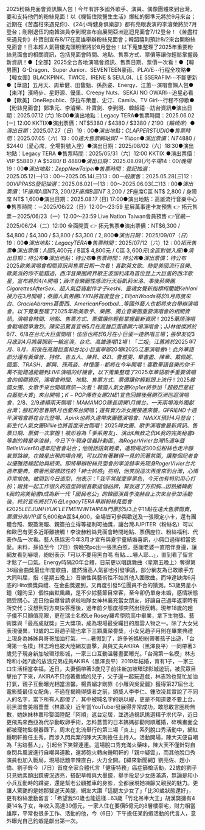 2025粉絲見面會資訊懶人包！今年有許多國外歌手、演員、偶像團體來到台灣，要和支持他們的粉絲見面！以《機智住院醫生生活》爆紅的鄭準元將於9月來台；近期在《苦盡柑來遇見你》、《24小時健身俱樂部》都有亮眼表演的李濬榮將於7月登台；剛剛退伍的南韓演員李到晛宣布自展開亞洲巡迴見面會7/12登台！《苦盡柑來遇見你》朴寶劍宣布8/17在高雄舉辦粉絲見面會；韓韶禧則預計8/2來台開粉絲見面會！日本超人氣聲優鬼頭明里將於8月登台！以下蒐集整理了2025年重要粉絲見面會的相關資訊，包括見面會時間、地點、售票方式、票價等讓你輕鬆掌握最新資訊！●【全部】2025全台各地演唱會資訊、售票日期、票價一次看！●【韓男團】G-Dragon、Super Junior、SEVENTEEN豪雨、PLAVE⋯行程全攻略●【韓女團】BLACKPINK、TWICE、IRENE & SEULGI、LE SSERAFIM⋯不斷更新●【華語】五月天、周華健、田馥甄、孫燕姿、Energy、江蕙⋯演唱會懶人包●【東洋】濱崎步、星野源、優里、Creepy Nuts、SEKAI NO OWARI⋯追星必看●【歐美】OneRepublic、莎拉布萊曼、史汀、Camila、TV Girl⋯行程不停歇●【粉絲見面會】鄭準元、李濬榮、朴寶劍、李到晛、韓韶禧⋯訪台資訊●演出日期：2025.07.12 (六) 18:00●演出地點：Legacy TERA●售票時間：2025.06.02 (一) 12:00 KKTIX●演出票價：NT$5380 / $4380 / $3380 / $2190（輪椅席）●演出日期：2025.07.27（日）19:00●演出地點：CLAPPER STUDIO●售票時間：2025.07.05（六）13:00 遠大售票網站與7-11 ibon●演出票價：NT$4880 / $2440（愛心席，全場對號入座）●演出日期：2025/08/02（六）18:30●演出地點：Legacy TERA ●售票時間：2025/05/31（六）12:00 KKTIX ●演出票價：VIP $5880 / A $5280/ B $4880●演出日期：2025.08.09 (六) 午場14:00 / 晚場19:00●演出地點：Zepp New Taipei●售票時間：登記抽選：2025.05.12 (一) 13:00～2025.05.14 (三) 13:00 一般販售：2025.05.28 (三) 12:00 VIP PASS登記抽選：2025.06.02 (一) 13:00～2025.06.03 (二) 13:00●演出票價：1F座席A區 NT 3,200 / 2F座席B區 NT$ 3,200 / 2F座席C區 NT$ 2,800 / 身障席 NT$ 1,600●演出日期：2025.08.17 (日) 17:00●演出地點：高雄流行音樂中心●售票時間：－2025/06/22（日）12:00～23:59 星展萬事達卡友預售 👉 拓元售票－2025/06/23（一）12:00～23:59 Live Nation Taiwan會員預售 👉官網－2025/06/24（二）12:00 全面開賣 👉 拓元售票●演出票價：NT$6,300 / $4,800 / $4,300 / $3,800 / $3,300 / $2,800●演出日期：2025/09/07（日）19:00 ●演出地點：Legacy TERA ●售票時間：2025/07/12（六）12:00 拓元售票 ●演出票價：A區$5,400元 / B區$ 4,800元 / C區 $3,600元 (全區對號入座)●演出日期：待公布●演出地點：待公布●售票時間：待公布 ●演出票價：待公布2025歐美演唱會相關資訊與售票日期一次看！喜歡英文歌、熱愛美國流行音樂、歐美派的你不能錯過，西洋音樂圈跨界歌王波伽利成為首位登上大巨蛋的西洋歌星，宣布將於4/4開唱；西洋音樂圈性感流行天后凱莉米洛、事後菸樂團Cigarettes After Sex、超人氣亞裔創作才子keshi、靈魂女聲新指標柯蘭妮 Kehlani接力在3月開唱；泰國人氣男團LYKN將首度登台；Elijah Woods將於8月再度來台、Gracie Abrams 葛蕾西、American Football …等國外藝人也都將來台舉辦演唱會，以下蒐集整理了2025年歐美歌手、樂團、獨立音樂圈重要演唱會的相關資訊，演唱會時間、地點、售票方式、票價讓你輕鬆掌握最新資訊！2025華語演唱會戰場競爭激烈，陳奕迅驚喜宣布5月在高雄巨蛋連開六場演唱會；JJ林俊傑將於6/7、6/8在台北大巨蛋開唱！伍佰也將於6月在小巨蛋一連熱唱三場；張學友從3月底到4月將展開新一輪巡演，台北、高雄連唱12場！「二姐」江蕙將於2025年7月、8月，前後在高雄巨蛋和台北小巨蛋舉辦20場《2025 江蕙演唱會》！此外華語部分還有黃偉晉、持修、告五人、陳昇、ØZI、曹雅雯、畢書盡、陳華、戴佩妮、國蛋、TRASH、鄭興、孫燕姿、林憶蓮⋯都將在今年開唱！喜歡華語音樂的你千萬不能錯過能聽到LIVE演唱的好機會，以下蒐集整理了2025年華語歌手重要演唱會的相關資訊，演唱會時間、地點、售票方式、票價讓你輕鬆跟上流行！2025韓國女團、女歌手來台開唱資訊一次看！韓國人氣女團Kep1er將參加「超級巨星紅白藝能大賞」來台開唱；K-POP傳奇女團2NE1宣告回歸後展開亞洲巡迴演唱會，2/8、2/9連續兩天開唱！MAMAMOO隊長頌樂1月撲台，一天兩場海外獨獻台灣；臉紅的思春期1月也要來台開唱；還有實力派女團接連來襲，GFRIEND十週年演唱會將在台北登場、Apink也將久違帶來團體演唱會、NMIXX預計4月登台；新生代人氣女團Billlie也將首度來台開唱！2025韓女團、歌手演唱會最新資訊、售票日期、票價一次掌握！被形容為「爹系男友」、演出《無赦之仇》《我的完美秘書》等劇的韓星李浚赫，今日下午現身信義計劃區，為Roger Vivier台灣15週年暨Belle Vivier 60週年記者會站台；他說話語氣輕柔，連現場近300位粉絲也走冷靜氣質路線，在韓星出現的場合裡，可以說有著難得一見的沉著氛圍，讓整個記者會以優雅路線起始與結束。即將舉辦粉絲見面會的李浚赫率先現身 Roger Vivier 台北週年慶典，帶著他那標誌性的「紳士帥感」亮相，他笑說這次再度來到台灣，心情非常愉快。被問到今日造型，他表示：「我平常就愛穿黑色，今天也有特別用心打扮；跟我一起工作很久的造型師很喜歡這個品牌，幫我選了方扣胸...因熱播韓劇《我的完美秘書》成為新一代「國民老公」的韓國演員李浚赫自上次來台參加活動後，終於宣布將於7/6在Legacy TERA 舉辦粉絲見面會《2025 LEE JUN HYUK‘LET ME IN’IN TAIPEI》門票於5/3上午11點在遠大售票開賣，票價分為VIP區$ 5,600和A區$4,600，全場皆可參與歡送及一張限定小卡，還有團體合照、親簽海報、親簽拍立得等福利可抽獎，讓台灣JUPITER（粉絲名）可以和歐巴有更多近距離接觸！李浚赫粉絲見面會時間地點、票價座位、粉絲福利、代表作品一次看。藝人孫協志今年3月才宣布與夏宇童結婚喜訊，小倆口過得相當恩愛。未料，孫協至今（7日）傍晚突po出一張黑白照，感謝老婆一直陪伴身邊，讓網友看到嚇壞，紛紛表示「可以不要用黑白嗎 有點…..嚇人耶…」，直到看了留言才鬆了一口氣。Energy時隔20年合體，日前更以唱跳舞曲〈星期五晚上〉奪得第36屆金曲獎最佳年度歌曲，雖然擁高人氣卻也引發爭議，部分網友為已故歌手方大同叫屈，指〈星期五晚上〉音樂性與藝術性不如其他入圍歌曲。而坤達缺席6月底的Hito頒獎典禮、在金曲獎遲到，又再度引發5位團員不合的猜測。53歲男星小鐘（鐘昀呈）個性幽默風趣，是不少綜藝節目常客，至今卻仍單身未婚，感情狀態備受關心。近日他自爆曾請求啦啦隊女神林襄充當女朋友，好讓自己過年返家時有所交代；沒想到對方爽快答應後，過年前夕態度卻突然出現反轉。現年18歲的趙子儀不只顏值亮眼，更在瑞士名校Le Rosey羅希學院高中畢業，拿下生物獎、藝術獎與「最高成就獎」三大獎項，成為現場最受矚目的風雲人物之一。除了大女兒表現優異，13歲的二哥趙子龍也拿下三顆鷹榮譽獎，小女兒趙子月則在畢業典禮上現身為姊姊與哥哥加油打氣，一...暑假到了，許多爸媽紛紛帶著孩子出遊，「台灣第一名模」林志玲也被大陸網友直擊，與與丈夫AKIRA（黑澤良平）一同帶著3歲兒子現身新加坡環球影城，一家三口互動溫馨畫面曝光。「台灣第一名模」林志玲和小她7歲的放浪兄弟成員AKIRA（黑澤良平）2019年結婚，育有1子，一家三口生活相當幸福。近日，夫妻倆帶著3歲兒子前往新加坡環球影城遊玩，被民眾目擊拍了下來，AKIRA不只抱著撒嬌的兒子，父子還一起玩遊戲，林志玲也幫忙加油打氣，親子互動曝光相當溫馨。楊貴媚才剛靠《小雁與吳愛麗》獲得第27屆台北電影獎最佳女配角，不過在揭曉得獎者之前，頒獎人李李仁、鍾欣凌其實說了不同人的名字，當下所有人都傻了，其中被喊名字的姚以緹，更是不知道要不要上台。前黑澀會美眉薔薔（林嘉凌）近年當YouTuber發展得非常成功，敢怒敢言圈粉無數，她妹妹林嘉珍娶回陸配「阿順」返台定居，並透過視訊挑選精子求代孕，近日更飛馬來西亞為代孕動取卵手術，怎料薔薔的日本媽媽卻勸阿順離婚，碎嘴畫面全都被寵物監視器錄下。周末在北流舉行的第三場「炎上」系列脫口秀活動中，網紅鍾明軒擔任主秀，而涉入閃兵案的陳大天則擔任主持人。活動開場，陳大天便自嘲為「劣跡藝人」，引起台下笑聲連連。這場脫口秀充滿火藥味，陳大天不僅針對自身閃兵風波進行自嘲與道歉，還將砲火轉向鍾明軒的「親中疑雲」，而其他脫口秀演員也加入戰局，現場話題辛辣直白，火力全開。【緯來新聞網】劉亮佐、趙小僑、劉子銓今（7日）首度全家合體代言「健康特務」癌症篩檢活動，22歲的劉子只見她素顏出鏡膚況透亮，搭配草帽與大墨鏡，舉手投足少女感滿滿，無論是和小小兵互動時的蹲姿，還是幫老公顧推車的身影，全都展現她凍齡又親民的魅力。更讓人驚艷的是她那雙逆天美腿，網友大讚「這腿太少女了」「比30歲狀態還好」，更有粉絲激動留言：「希望我50歲也能這樣...63歲「竹北吊車大王」胡漢龑擁有4妻14名子女，年收入高達30億元，一家人住在要價5億元的8層樓豪宅，財力相當雄厚，平常也很多工作、活動的他，今（6日）下午擔任某釣蝦活動的代言人，意外曝光自己釣蝦是獻出第一次。